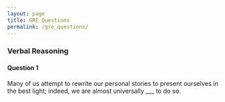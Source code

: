 ```yaml
---
layout: page
title: GRE Questions
permalink: /gre_questions/
---
```


### Verbal Reasoning

#### Question 1
Many of us attempt to rewrite our personal stories to present ourselves in 
the best light; indeed, we are almost universally ___ to do so.

